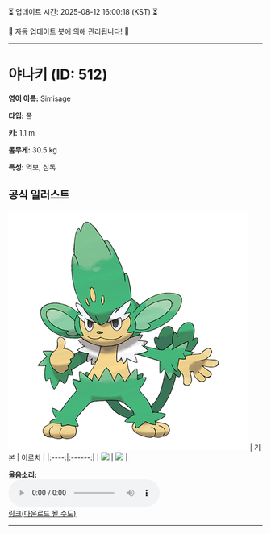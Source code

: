 
⏳ 업데이트 시간: 2025-08-12 16:00:18 (KST) ⏳

🤖 자동 업데이트 봇에 의해 관리됩니다! 🤖

---

# 야나키 (ID: 512)
**영어 이름:** Simisage

**타입:** 풀

**키:** 1.1 m

**몸무게:** 30.5 kg

**특성:** 먹보, 심록

## 공식 일러스트
![](https://raw.githubusercontent.com/PokeAPI/sprites/master/sprites/pokemon/other/official-artwork/512.png)
| 기본 | 이로치 |
|:----:|:------:|
| <img src="http://play.pokemonshowdown.com/sprites/ani/simisage.gif" width="200"> | <img src="http://play.pokemonshowdown.com/sprites/ani-shiny/simisage.gif" width="200"> |

**울음소리:**<br><audio controls src="https://raw.githubusercontent.com/PokeAPI/cries/main/cries/pokemon/latest/512.ogg"></audio><br> [링크(다운로드 될 수도)](https://raw.githubusercontent.com/PokeAPI/cries/main/cries/pokemon/latest/512.ogg)


---
